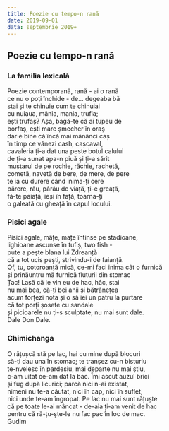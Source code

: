 ```yaml
---
title: Poezie cu tempo-n rană
date: 2019-09-01
data: septembrie 2019+
---
```


## Poezie cu tempo-n rană

### La familia lexicală

Poezie contemporană, rană - ai o rană  
ce nu o poți închide - de... degeaba bă  
stai și te chinuie cum te chinuiai  
cu nuiaua, mânia, mania, trufia;  
ești trufaș? Așa, bagă-te că ai tupeu de  
borfaș, ești mare șmecher în oraș  
dar e bine că încă mai mănânci caș  
în timp ce vânezi cash, cașcaval,  
cavaleria ți-a dat una peste botul calului  
de ți-a sunat apa-n piuă și ți-a sărit  
muștarul de pe rochie, răchie, rachetă,  
cometă, navetă de bere, de mere, de pere  
te ia cu durere când inima-ți cere  
părere, râu, pârâu de viață, ți-e greață,  
fă-te paiață, ieși în față, toarna-ți  
o galeată cu gheață în capul locului.


### Pisici agale

Pisici agale, mâțe, mațe întinse pe stadioane,  
lighioane ascunse în tufiș, two fish -  
pute a pește blana lui Zdreanță  
că a tot ucis pești, strivindu-i de faianță.  
Of, tu, cotoroanță mică, ce-mi faci inima cât o furnică  
și prinăuntru mă furnică fluturii din stomac  
Țac! Lasă că le vin eu de hac, hâc, stai  
nu mai bea, că-ți bei anii și bătrânețea  
acum forțezi nota și o să iei un patru la purtare  
că tot porți șosete cu sandale  
și picioarele nu ți-s sculptate, nu mai sunt dale.  
Dale Don Dale.


### Chimichanga

O rățușcă stă pe lac, hai cu mine după blocuri  
să-ți dau una în stomac; te tranșez cu-n bisturiu  
te-nvelesc în pardesiu, mai departe nu mai știu,  
c-am uitat ce-am dat la bac. Îmi ascut auzul brici  
și fug după licurici; parcă nici n-ai existat,  
nimeni nu te-a căutat, nici în cap, nici în suflet,  
nici unde te-am îngropat. Pe lac nu mai sunt rățuște  
că pe toate le-ai mâncat - de-aia ți-am venit de hac  
pentru că ră-țu-ște-le nu fac pac în loc de mac.  
Gudim
